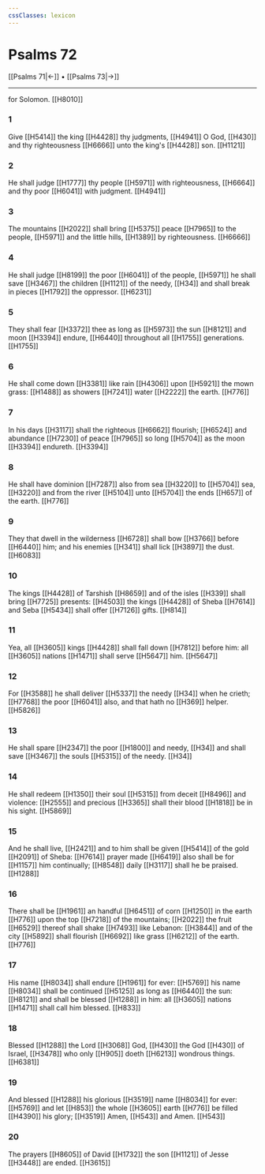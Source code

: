 ```yaml
---
cssClasses: lexicon
---
```

# Psalms 72

[[Psalms 71|←]] • [[Psalms 73|→]]

---

for Solomon. [[H8010]]

### 1
Give [[H5414]] the king [[H4428]] thy judgments, [[H4941]] O God, [[H430]] and thy righteousness [[H6666]] unto the king's [[H4428]] son. [[H1121]]

### 2
He shall judge [[H1777]] thy people [[H5971]] with righteousness, [[H6664]] and thy poor [[H6041]] with judgment. [[H4941]]

### 3
The mountains [[H2022]] shall bring [[H5375]] peace [[H7965]] to the people, [[H5971]] and the little hills, [[H1389]] by righteousness. [[H6666]]

### 4
He shall judge [[H8199]] the poor [[H6041]] of the people, [[H5971]] he shall save [[H3467]] the children [[H1121]] of the needy, [[H34]] and shall break in pieces [[H1792]] the oppressor. [[H6231]]

### 5
They shall fear [[H3372]] thee as long as [[H5973]] the sun [[H8121]] and moon [[H3394]] endure, [[H6440]] throughout all [[H1755]] generations. [[H1755]]

### 6
He shall come down [[H3381]] like rain [[H4306]] upon [[H5921]] the mown grass: [[H1488]] as showers [[H7241]] water [[H2222]] the earth. [[H776]]

### 7
In his days [[H3117]] shall the righteous [[H6662]] flourish; [[H6524]] and abundance [[H7230]] of peace [[H7965]] so long [[H5704]] as the moon [[H3394]] endureth. [[H3394]]

### 8
He shall have dominion [[H7287]] also from sea [[H3220]] to [[H5704]] sea, [[H3220]] and from the river [[H5104]] unto [[H5704]] the ends [[H657]] of the earth. [[H776]]

### 9
They that dwell in the wilderness [[H6728]] shall bow [[H3766]] before [[H6440]] him; and his enemies [[H341]] shall lick [[H3897]] the dust. [[H6083]]

### 10
The kings [[H4428]] of Tarshish [[H8659]] and of the isles [[H339]] shall bring [[H7725]] presents: [[H4503]] the kings [[H4428]] of Sheba [[H7614]] and Seba [[H5434]] shall offer [[H7126]] gifts. [[H814]]

### 11
Yea, all [[H3605]] kings [[H4428]] shall fall down [[H7812]] before him: all [[H3605]] nations [[H1471]] shall serve [[H5647]] him. [[H5647]]

### 12
For [[H3588]] he shall deliver [[H5337]] the needy [[H34]] when he crieth; [[H7768]] the poor [[H6041]] also, and that hath no [[H369]] helper. [[H5826]]

### 13
He shall spare [[H2347]] the poor [[H1800]] and needy, [[H34]] and shall save [[H3467]] the souls [[H5315]] of the needy. [[H34]]

### 14
He shall redeem [[H1350]] their soul [[H5315]] from deceit [[H8496]] and violence: [[H2555]] and precious [[H3365]] shall their blood [[H1818]] be in his sight. [[H5869]]

### 15
And he shall live, [[H2421]] and to him shall be given [[H5414]] of the gold [[H2091]] of Sheba: [[H7614]] prayer made [[H6419]] also shall be for [[H1157]] him continually; [[H8548]] daily [[H3117]] shall he be praised. [[H1288]]

### 16
There shall be [[H1961]] an handful [[H6451]] of corn [[H1250]] in the earth [[H776]] upon the top [[H7218]] of the mountains; [[H2022]] the fruit [[H6529]] thereof shall shake [[H7493]] like Lebanon: [[H3844]] and of the city [[H5892]] shall flourish [[H6692]] like grass [[H6212]] of the earth. [[H776]]

### 17
His name [[H8034]] shall endure [[H1961]] for ever: [[H5769]] his name [[H8034]] shall be continued [[H5125]] as long as [[H6440]] the sun: [[H8121]] and shall be blessed [[H1288]] in him: all [[H3605]] nations [[H1471]] shall call him blessed. [[H833]]

### 18
Blessed [[H1288]] the Lord [[H3068]] God, [[H430]] the God [[H430]] of Israel, [[H3478]] who only [[H905]] doeth [[H6213]] wondrous things. [[H6381]]

### 19
And blessed [[H1288]] his glorious [[H3519]] name [[H8034]] for ever: [[H5769]]  and let [[H853]] the whole [[H3605]] earth [[H776]] be filled [[H4390]] his glory; [[H3519]] Amen, [[H543]] and Amen. [[H543]]

### 20
The prayers [[H8605]] of David [[H1732]] the son [[H1121]] of Jesse [[H3448]] are ended. [[H3615]]